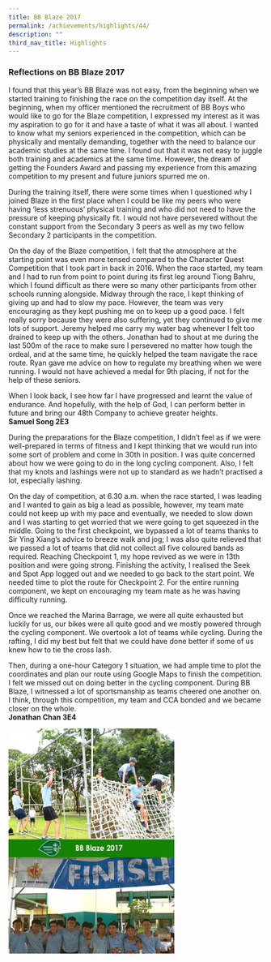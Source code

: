 ```yaml
---
title: BB Blaze 2017
permalink: /achievements/highlights/44/
description: ""
third_nav_title: Highlights
---
```

### **Reflections on BB Blaze 2017**
I found that this year’s BB Blaze was not easy, from the beginning when we started training to finishing the race on the competition day itself. At the beginning, when my officer mentioned the recruitment of BB Boys who would like to go for the Blaze competition, I expressed my interest as it was my aspiration to go for it and have a taste of what it was all about. I wanted to know what my seniors experienced in the competition, which can be physically and mentally demanding, together with the need to balance our academic studies at the same time. I found out that it was not easy to juggle both training and academics at the same time. However, the dream of getting the Founders Award and passing my experience from this amazing competition to my present and future juniors spurred me on.

During the training itself, there were some times when I questioned why I joined Blaze in the first place when I could be like my peers who were having ‘less strenuous’ physical training and who did not need to have the pressure of keeping physically fit. I would not have persevered without the constant support from the Secondary 3 peers as well as my two fellow Secondary 2 participants in the competition. 

On the day of the Blaze competition, I felt that the atmosphere at the starting point was even more tensed compared to the Character Quest Competition that I took part in back in 2016. When the race started, my team and I had to run from point to point during its first leg around Tiong Bahru, which I found difficult as there were so many other participants from other schools running alongside. Midway through the race, I kept thinking of giving up and had to slow my pace. However, the team was very encouraging as they kept pushing me on to keep up a good pace. I felt really sorry because they were also suffering, yet they continued to give me lots of support. Jeremy helped me carry my water bag whenever I felt too drained to keep up with the others. Jonathan had to shout at me during the last 500m of the race to make sure I persevered no matter how tough the ordeal, and at the same time, he quickly helped the team navigate the race route. Ryan gave me advice on how to regulate my breathing when we were running. I would not have achieved a medal for 9th placing, if not for the help of these seniors. 

When I look back, I see how far I have progressed and learnt the value of endurance. And hopefully, with the help of God, I can perform better in future and bring our 48th Company to achieve greater heights.<br>
**Samuel Song 2E3**

During the preparations for the Blaze competition, I didn’t feel as if we were well-prepared in terms of fitness and I kept thinking that we would run into some sort of problem and come in 30th in position. I was quite concerned about how we were going to do in the long cycling component. Also, I felt that my knots and lashings were not up to standard as we hadn’t practised a lot, especially lashing.

On the day of competition, at 6.30 a.m. when the race started, I was leading and I wanted to gain as big a lead as possible, however, my team mate could not keep up with my pace and eventually, we needed to slow down and I was starting to get worried that we were going to get squeezed in the middle. Going to the first checkpoint, we bypassed a lot of teams thanks to Sir Ying Xiang’s advice to breeze walk and jog; I was also quite relieved that we passed a lot of teams that did not collect all five coloured bands as required. Reaching Checkpoint 1, my hope revived as we were in 13th position and were going strong. Finishing the activity, I realised the Seek and Spot App logged out and we needed to go back to the start point. We needed time to plot the route for Checkpoint 2. For the entire running component, we kept on encouraging my team mate as he was having difficulty running. 

Once we reached the Marina Barrage, we were all quite exhausted but luckily for us, our bikes were all quite good and we mostly powered through the cycling component. We overtook a lot of teams while cycling. During the rafting, I did my best but felt that we could have done better if some of us knew how to tie the cross lash. 

Then, during a one-hour Category 1 situation, we had ample time to plot the coordinates and plan our route using Google Maps to finish the competition. I felt we missed out on doing better in the cycling component. During BB Blaze, I witnessed a lot of sportsmanship as teams cheered one another on. I think, through this competition, my team and CCA bonded and we became closer on the whole.<br>
**Jonathan Chan 3E4**

<img src="/images/bb%20blaze.jpg" style="width:65%">
